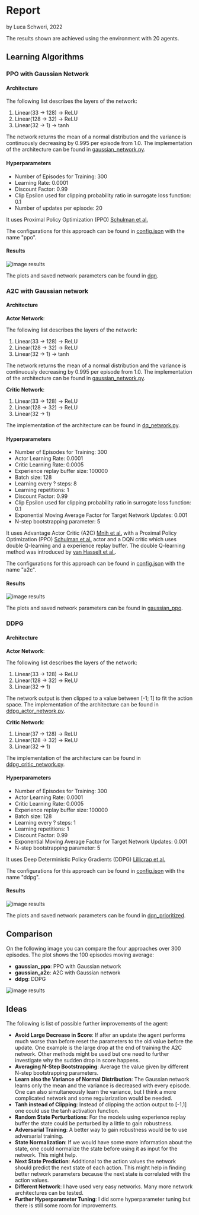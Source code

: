 # Report
by Luca Schweri, 2022

The results shown are achieved using the environment with 20 agents.

## Learning Algorithms

### PPO with Gaussian Network

#### Architecture

The following list describes the layers of the network:
1) Linear(33 -> 128) -> ReLU
2) Linear(128 -> 32) -> ReLU
3) Linear(32 -> 1) -> tanh

The network returns the mean of a normal distribution and the variance is continuously decreasing by 0.995 per episode from 1.0.
The implementation of the architecture can be found in [gaussian_network.py](networks/gaussian_network.py).

#### Hyperparameters

- Number of Episodes for Training: 300
- Learning Rate: 0.0001
- Discount Factor: 0.99
- Clip Epsilon used for clipping probability ratio in surrogate loss function: 0.1
- Number of updates per episode: 20

It uses Proximal Policy Optimization (PPO) [Schulman et al.](https://arxiv.org/abs/1707.06347)

The configurations for this approach can be found in [config.json](data/gaussian_ppo/config.json) with the name "ppo".

#### Results

![image results](data/gaussian_ppo/learning_curve.png)

The plots and saved network parameters can be found in [dqn](data/gaussian_ppo).


### A2C with Gaussian network

#### Architecture

**Actor Network**:

The following list describes the layers of the network:
1) Linear(33 -> 128) -> ReLU
2) Linear(128 -> 32) -> ReLU
3) Linear(32 -> 1) -> tanh

The network returns the mean of a normal distribution and the variance is continuously decreasing by 0.995 per episode from 1.0.
The implementation of the architecture can be found in [gaussian_network.py](networks/gaussian_network.py).

**Critic Network**:

1) Linear(33 -> 128) -> ReLU
2) Linear(128 -> 32) -> ReLU
3) Linear(32 -> 1)

The implementation of the architecture can be found in [dq_network.py](networks/dq_network.py).

#### Hyperparameters

- Number of Episodes for Training: 300
- Actor Learning Rate: 0.0001
- Critic Learning Rate: 0.0005
- Experience replay buffer size: 100000
- Batch size: 128
- Learning every ? steps: 8
- Learning repetitions: 1
- Discount Factor: 0.99
- Clip Epsilon used for clipping probability ratio in surrogate loss function: 0.1
- Exponential Moving Average Factor for Target Network Updates: 0.001
- N-step bootstrapping parameter: 5

It uses Advantage Actor Critic (A2C) [Mnih et al.](https://arxiv.org/abs/1602.01783) with a Proximal Policy Optimization (PPO) [Schulman et al.](https://arxiv.org/abs/1707.06347) actor and a DQN critic which uses double Q-learning and a experience replay buffer. The double Q-learning method was introduced by [van Hasselt et al.](https://arxiv.org/pdf/1509.06461).

The configurations for this approach can be found in [config.json](data/gaussian_a2c/config.json) with the name "a2c".

#### Results

![image results](data/gaussian_a2c/learning_curve.png)

The plots and saved network parameters can be found in [gaussian_ppo](data/gaussian_a2c).


### DDPG

#### Architecture

**Actor Network**:

The following list describes the layers of the network:
1) Linear(33 -> 128) -> ReLU
2) Linear(128 -> 32) -> ReLU
3) Linear(32 -> 1)

The network output is then clipped to a value between [-1; 1] to fit the action space.
The implementation of the architecture can be found in [ddpg_actor_network.py](networks/ddpg_actor_network.py).

**Critic Network**:

1) Linear(37 -> 128) -> ReLU
2) Linear(128 -> 32) -> ReLU
3) Linear(32 -> 1)

The implementation of the architecture can be found in [ddpg_critic_network.py](networks/dq_network.py).

#### Hyperparameters

- Number of Episodes for Training: 300
- Actor Learning Rate: 0.0001
- Critic Learning Rate: 0.0005
- Experience replay buffer size: 100000
- Batch size: 128
- Learning every ? steps: 1
- Learning repetitions: 1
- Discount Factor: 0.99
- Exponential Moving Average Factor for Target Network Updates: 0.001
- N-step bootstrapping parameter: 5

It uses Deep Deterministic Policy Gradients (DDPG) [Lillicrap et al.](https://arxiv.org/abs/1509.02971)

The configurations for this approach can be found in [config.json](data/ddpg/config.json) with the name "ddpg".

#### Results

![image results](data/ddpg/learning_curve.png)

The plots and saved network parameters can be found in [dqn_prioritized](data/ddpg).


## Comparison

On the following image you can compare the four approaches over 300 episodes. The plot shows the 100 episodes moving average:
- **gaussian_ppo**: PPO with Gaussian network
- **gaussian_a2c**: A2C with Gaussian network
- **ddpg**: DDPG

![image results](data/comparison.png)


## Ideas

The following is list of possible further improvements of the agent:
- **Avoid Large Decrease in Score**: If after an update the agent performs much worse than before reset the parameters to the old value before the update. One example is the large drop at the end of training the A2C network. Other methods might be used but one need to further investigate why the sudden drop in score happens.
- **Averaging N-Step Bootstrapping**: Average the value given by different N-step bootstrapping parameters.
- **Learn also the Variance of Normal Distribution**: The Gaussian network learns only the mean and the variance is decreased with every episode. One can also simultaneously learn the variance, but I think a more complicated network and some regularization would be needed.
- **Tanh instead of Clipping**: Instead of clipping the action output to [-1,1] one could use the tanh activation function.
- **Random State Perturbations**: For the models using experience replay buffer the state could be perturbed by a little to gain robustness.
- **Adversarial Training**: A better way to gain robustness would be to use adversarial training.
- **State Normalization**: If we would have some more information about the state, one could normalize the state before using it as input for the network. This might help.
- **Next State Prediction**: Additional to the action values the network should predict the next state of each action. This might help in finding better network parameters because the next state is correlated with the action values.
- **Different Network**: I have used very easy networks. Many more network architectures can be tested.
- **Further Hyperparameter Tuning**: I did some hyperparameter tuning but there is still some room for improvements.